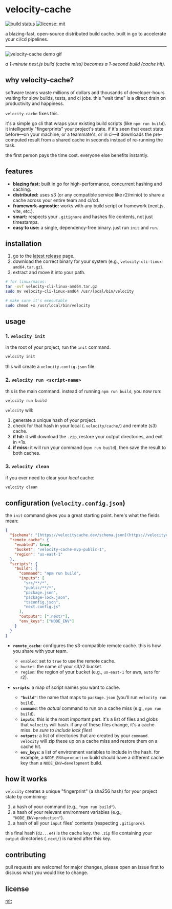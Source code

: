 # velocity-cache

[![build status](https://img.shields.io/badge/build-passing-brightgreen)](https://github.com/bit2swaz/velocity-cache) [![license: mit](https://img.shields.io/badge/license-mit-blue.svg)](https://opensource.org/licenses/mit)

a blazing-fast, open-source distributed build cache. built in go to accelerate your ci/cd pipelines.

---

![velocity-cache demo gif](https://path-to-your.demo/velocity-cache.gif)

_a 1-minute next.js build (cache miss) becomes a 1-second build (cache hit)._

## why velocity-cache?

software teams waste millions of dollars and thousands of developer-hours waiting for slow builds, tests, and ci jobs. this "wait time" is a direct drain on productivity and happiness.

`velocity-cache` fixes this.

it's a simple go cli that wraps your existing build scripts (like `npm run build`). it intelligently "fingerprints" your project's state. if it's seen that exact state before—on your machine, or a teammate's, or in ci—it downloads the pre-computed result from a shared cache in seconds instead of re-running the task.

the first person pays the time cost. everyone else benefits instantly.

## features

- **blazing fast:** built in go for high-performance, concurrent hashing and caching.
- **distributed:** uses s3 (or any compatible service like r2/minio) to share a cache across your entire team and ci/cd.
- **framework-agnostic:** works with any build script or framework (next.js, vite, etc.).
- **smart:** respects your `.gitignore` and hashes file contents, not just timestamps.
- **easy to use:** a single, dependency-free binary. just run `init` and `run`.

## installation

1.  go to the [latest release](https://github.com/bit2swaz/velocity-cache/releases/latest) page.
2.  download the correct binary for your system (e.g., `velocity-cli-linux-amd64.tar.gz`).
3.  extract and move it into your path.

```bash
# for linux/macos:
tar -xvf velocity-cli-linux-amd64.tar.gz
sudo mv velocity-cli-linux-amd64 /usr/local/bin/velocity

# make sure it's executable
sudo chmod +x /usr/local/bin/velocity
```

## usage

### 1\. `velocity init`

in the root of your project, run the `init` command.

```bash
velocity init
```

this will create a `velocity.config.json` file.

### 2\. `velocity run <script-name>`

this is the main command. instead of running `npm run build`, you now run:

```bash
velocity run build
```

`velocity` will:

1.  generate a unique hash of your project.
2.  check for that hash in your local (`.velocity/cache/`) and remote (s3) cache.
3.  **if hit:** it will download the `.zip`, restore your output directories, and exit in \<1s.
4.  **if miss:** it will run your command (`npm run build`), then save the result to both caches.

### 3\. `velocity clean`

if you ever need to clear your _local_ cache:

```bash
velocity clean
```

## configuration (`velocity.config.json`)

the `init` command gives you a great starting point. here's what the fields mean:

```json
{
  "$schema": "[https://velocitycache.dev/schema.json](https://velocitycache.dev/schema.json)",
  "remote_cache": {
    "enabled": true,
    "bucket": "velocity-cache-mvp-public-1",
    "region": "us-east-1"
  },
  "scripts": {
    "build": {
      "command": "npm run build",
      "inputs": [
        "src/**/*",
        "public/**/*",
        "package.json",
        "package-lock.json",
        "tsconfig.json",
        "next.config.js"
      ],
      "outputs": [".next/"],
      "env_keys": ["NODE_ENV"]
    }
  }
}
```

- **`remote_cache`**: configures the s3-compatible remote cache. this is how you share with your team.

  - `enabled`: set to `true` to use the remote cache.
  - `bucket`: the name of your s3/r2 bucket.
  - `region`: the region of your bucket (e.g., `us-east-1` for aws, `auto` for r2).

- **`scripts`**: a map of script names you want to cache.

  - **`"build"`**: the name that maps to `package.json` (you'll run `velocity run build`).
  - **`command`**: the _actual_ command to run on a cache miss (e.g., `npm run build`).
  - **`inputs`**: this is the most important part. it's a list of files and globs that `velocity` will hash. if any of these files change, it's a cache miss. _be sure to include lock files\!_
  - **`outputs`**: a list of directories that are created by your `command`. `velocity` will zip these up on a cache miss and restore them on a cache hit.
  - **`env_keys`**: a list of environment variables to include in the hash. for example, a `NODE_ENV=production` build should have a different cache key than a `NODE_ENV=development` build.

## how it works

`velocity` creates a unique "fingerprint" (a sha256 hash) for your project state by combining:

1.  a hash of your command (e.g., `"npm run build"`).
2.  a hash of your relevant environment variables (e.g., `"NODE_ENV=production"`).
3.  a hash of all your `input` files' contents (respecting `.gitignore`).

this final hash (`d2...e4`) is the cache key. the `.zip` file containing your `output` directories (`.next/`) is named after this key.

## contributing

pull requests are welcome\! for major changes, please open an issue first to discuss what you would like to change.

## license

[mit](https://opensource.org/licenses/mit)

```

```
